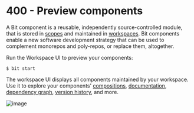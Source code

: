 # 400 - Preview components

A Bit component is a reusable, independently source-controlled module, that is stored in [scopes](https://bit.dev/reference/scope/scope-overview) and maintained in [workspaces](https://bit.dev/reference/workspace/creating-workspaces). Bit components enable a new software development strategy that can be used to complement monorepos and poly-repos, or replace them, altogether.

Run the Workspace UI to preview your components:

```
$ bit start
```

The workspace UI displays all components maintained by your workspace. Use it to explore your components' [compositions](https://bit.dev/reference/compositions/compositions-overview), [documentation](https://bit.dev/reference/docs/docs-overview), [dependency graph](https://bit.dev/reference/dependencies/inspecting-dependencies), [version history](https://bit.dev/reference/components/navigating-history), and more.

![image](https://github.com/vanHeemstraSystems/bit-hello-world/assets/1499433/ab7a0486-b2ca-4757-b361-01b939b47871)
